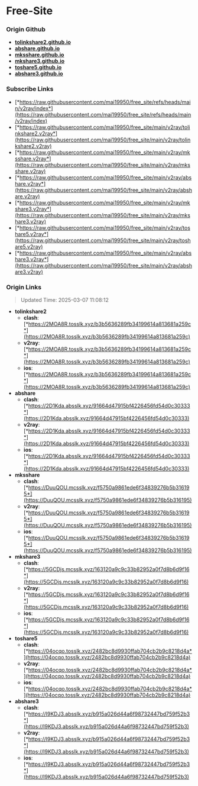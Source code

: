 # Free-Site

### Origin Github

- [**tolinkshare2.github.io**](https://github.com/tolinkshare2/tolinkshare2.github.io)
- [**abshare.github.io**](https://github.com/abshare/abshare.github.io)
- [**mksshare.github.io**](https://github.com/mksshare/mksshare.github.io)
- [**mkshare3.github.io**](https://github.com/mkshare3/mkshare3.github.io)
- [**toshare5.github.io**](https://github.com/toshare5/toshare5.github.io)
- [**abshare3.github.io**](https://github.com/abshare3/abshare3.github.io)

### Subscribe Links

- [*https://raw.githubusercontent.com/mai19950/free_site/refs/heads/main/v2ray/index*](https://raw.githubusercontent.com/mai19950/free_site/refs/heads/main/v2ray/index)
- [*https://raw.githubusercontent.com/mai19950/free_site/main/v2ray/tolinkshare2.v2ray*](https://raw.githubusercontent.com/mai19950/free_site/main/v2ray/tolinkshare2.v2ray)
- [*https://raw.githubusercontent.com/mai19950/free_site/main/v2ray/mksshare.v2ray*](https://raw.githubusercontent.com/mai19950/free_site/main/v2ray/mksshare.v2ray)
- [*https://raw.githubusercontent.com/mai19950/free_site/main/v2ray/abshare.v2ray*](https://raw.githubusercontent.com/mai19950/free_site/main/v2ray/abshare.v2ray)
- [*https://raw.githubusercontent.com/mai19950/free_site/main/v2ray/mkshare3.v2ray*](https://raw.githubusercontent.com/mai19950/free_site/main/v2ray/mkshare3.v2ray)
- [*https://raw.githubusercontent.com/mai19950/free_site/main/v2ray/toshare5.v2ray*](https://raw.githubusercontent.com/mai19950/free_site/main/v2ray/toshare5.v2ray)
- [*https://raw.githubusercontent.com/mai19950/free_site/main/v2ray/abshare3.v2ray*](https://raw.githubusercontent.com/mai19950/free_site/main/v2ray/abshare3.v2ray)

### Origin Links

> Updated Time: 2025-03-07 11:08:12

- **tolinkshare2**
  - **clash**: [*https://2MOA8R.tosslk.xyz/b3b5636289fb34199614a813681a259c*](https://2MOA8R.tosslk.xyz/b3b5636289fb34199614a813681a259c)
  - **v2ray**: [*https://2MOA8R.tosslk.xyz/b3b5636289fb34199614a813681a259c*](https://2MOA8R.tosslk.xyz/b3b5636289fb34199614a813681a259c)
  - **ios**: [*https://2MOA8R.tosslk.xyz/b3b5636289fb34199614a813681a259c*](https://2MOA8R.tosslk.xyz/b3b5636289fb34199614a813681a259c)
- **abshare**
  - **clash**: [*https://2D1Kda.absslk.xyz/91664d47915bf4226456fd54d0c30333*](https://2D1Kda.absslk.xyz/91664d47915bf4226456fd54d0c30333)
  - **v2ray**: [*https://2D1Kda.absslk.xyz/91664d47915bf4226456fd54d0c30333*](https://2D1Kda.absslk.xyz/91664d47915bf4226456fd54d0c30333)
  - **ios**: [*https://2D1Kda.absslk.xyz/91664d47915bf4226456fd54d0c30333*](https://2D1Kda.absslk.xyz/91664d47915bf4226456fd54d0c30333)
- **mksshare**
  - **clash**: [*https://DuuQOU.mcsslk.xyz/f5750a9861ede6f34839276b5b316195*](https://DuuQOU.mcsslk.xyz/f5750a9861ede6f34839276b5b316195)
  - **v2ray**: [*https://DuuQOU.mcsslk.xyz/f5750a9861ede6f34839276b5b316195*](https://DuuQOU.mcsslk.xyz/f5750a9861ede6f34839276b5b316195)
  - **ios**: [*https://DuuQOU.mcsslk.xyz/f5750a9861ede6f34839276b5b316195*](https://DuuQOU.mcsslk.xyz/f5750a9861ede6f34839276b5b316195)
- **mkshare3**
  - **clash**: [*https://5GCDjs.mcsslk.xyz/163120a9c9c33b82952a0f7d8b6d9f16*](https://5GCDjs.mcsslk.xyz/163120a9c9c33b82952a0f7d8b6d9f16)
  - **v2ray**: [*https://5GCDjs.mcsslk.xyz/163120a9c9c33b82952a0f7d8b6d9f16*](https://5GCDjs.mcsslk.xyz/163120a9c9c33b82952a0f7d8b6d9f16)
  - **ios**: [*https://5GCDjs.mcsslk.xyz/163120a9c9c33b82952a0f7d8b6d9f16*](https://5GCDjs.mcsslk.xyz/163120a9c9c33b82952a0f7d8b6d9f16)
- **toshare5**
  - **clash**: [*https://04ocqo.tosslk.xyz/2482bc8d9930ffab704cb2b9c8218d4a*](https://04ocqo.tosslk.xyz/2482bc8d9930ffab704cb2b9c8218d4a)
  - **v2ray**: [*https://04ocqo.tosslk.xyz/2482bc8d9930ffab704cb2b9c8218d4a*](https://04ocqo.tosslk.xyz/2482bc8d9930ffab704cb2b9c8218d4a)
  - **ios**: [*https://04ocqo.tosslk.xyz/2482bc8d9930ffab704cb2b9c8218d4a*](https://04ocqo.tosslk.xyz/2482bc8d9930ffab704cb2b9c8218d4a)
- **abshare3**
  - **clash**: [*https://I9KDJ3.absslk.xyz/b915a026d44a6f98732447bd759f52b3*](https://I9KDJ3.absslk.xyz/b915a026d44a6f98732447bd759f52b3)
  - **v2ray**: [*https://I9KDJ3.absslk.xyz/b915a026d44a6f98732447bd759f52b3*](https://I9KDJ3.absslk.xyz/b915a026d44a6f98732447bd759f52b3)
  - **ios**: [*https://I9KDJ3.absslk.xyz/b915a026d44a6f98732447bd759f52b3*](https://I9KDJ3.absslk.xyz/b915a026d44a6f98732447bd759f52b3)
